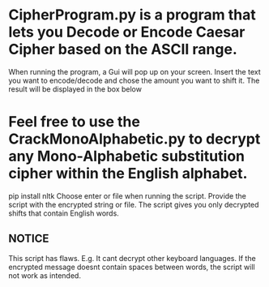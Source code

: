 # CipherProgram.py is a program that lets you Decode or Encode Caesar Cipher based on the ASCII range.
When running the program, a Gui will pop up on your screen. Insert the text you want to encode/decode and chose the amount you want to shift it. The result will be displayed in the box below

# Feel free to use the CrackMonoAlphabetic.py to decrypt any Mono-Alphabetic substitution cipher within the English alphabet. 
pip install nltk
Choose enter or file when running the script. Provide the script with the encrypted string or file. The script gives you only decrypted shifts that contain English words. 
## NOTICE
This script has flaws. E.g. It cant decrypt other keyboard languages. If the encrypted message doesnt contain spaces between words, the script will not work as intended.
